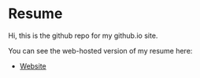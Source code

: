 # Resume

Hi, this is the github repo for my github.io site.  

You can see the web-hosted version of my resume here:

* [Website](https://shpam.github.io/)